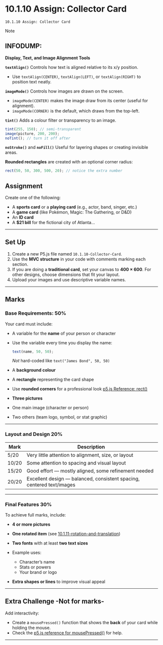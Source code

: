 # 10.1.10 Assign: Collector Card


```
10.1.10 Assign: Collector Card
```
> [!NOTE]
> ## INFODUMP:
> **Display, Text, and Image Alignment Tools**
>
> **`textAlign()`** Controls how text is aligned relative to its x/y position.
> * Use `textAlign(CENTER)`, `textAlign(LEFT)`, or `textAlign(RIGHT)` to position text neatly.
>
> **`imageMode()`** Controls how images are drawn on the screen.
> * `imageMode(CENTER)` makes the image draw from its center (useful for alignment).
> * `imageMode(CORNER)` is the default, which draws from the top-left.
>
> **`tint()`** Adds a colour filter or transparency to an image.
>
> ```javascript
> tint(255, 150); // semi-transparent
> image(picture, 200, 200);
> noTint(); // turn it off after
> ```
>
> **`noStroke()`** and **`noFill()`** Useful for layering shapes or creating invisible areas.
>
> **Rounded rectangles** are created with an optional corner radius:
>
> ```javascript
> rect(50, 50, 300, 500, 20); // notice the extra number
> ```

## **Assignment**


Create one of the following:


* A **sports card** or a **playing card** (e.g., actor, band, singer, etc.)
* A **game card** (like Pokémon, Magic: The Gathering, or D&D)
* An **ID card**
* A **$21 bill** for the fictional city of Atlanta…


---


## **Set Up**


1. Create a new P5.js file named `10.1.10-Collector-Card`.
2. Use the **MVC structure** in your code with comments marking each section.
3. If you are doing a **traditional card**, set your canvas to **400 × 600**.
  For other designs, choose dimensions that fit your layout.
4. Upload your images and use descriptive variable names.


---


## **Marks**


### **Base Requirements: 50%**


Your card must include:


* A variable for the **name** of your person or character


 * Use the variable every time you display the name:


   ```javascript
   text(name, 50, 50);
   ```


   *Not* hard-coded like `text("James Bond", 50, 50)`
* A **background colour**
* A **rectangle** representing the card shape


 * Use **rounded corners** for a professional look
   [p5.js Reference: rect()](https://p5js.org/reference/#/p5/rect)
* **Three pictures**


 * One main image (character or person)
 * Two others (team logo, symbol, or stat graphic)


---


### **Layout and Design  20%**


| Mark  | Description                                                           |
| ----- | --------------------------------------------------------------------- |
| 5/20  | Very little attention to alignment, size, or layout                   |
| 10/20 | Some attention to spacing and visual layout                           |
| 15/20 | Good effort — mostly aligned, some refinement needed                  |
| 20/20 | Excellent design — balanced, consistent spacing, centered text/images |


---


### **Final Features  30%**


To achieve full marks, include:


* **4 or more pictures**
* **One rotated item** (see [10.1.11-rotation-and-translation](#))
* **Two fonts** with at least **two text sizes**


 * Example uses:


   * Character’s name
   * Stats or powers
   * Your brand or logo
* **Extra shapes or lines** to improve visual appeal


---


## **Extra Challenge -Not for marks-**


Add interactivity:


* Create a `mousePressed()` function that shows the **back** of your card while holding the mouse.
* Check the [p5.js reference for mousePressed()](https://p5js.org/reference/#/p5/mousePressed) for help.


---


